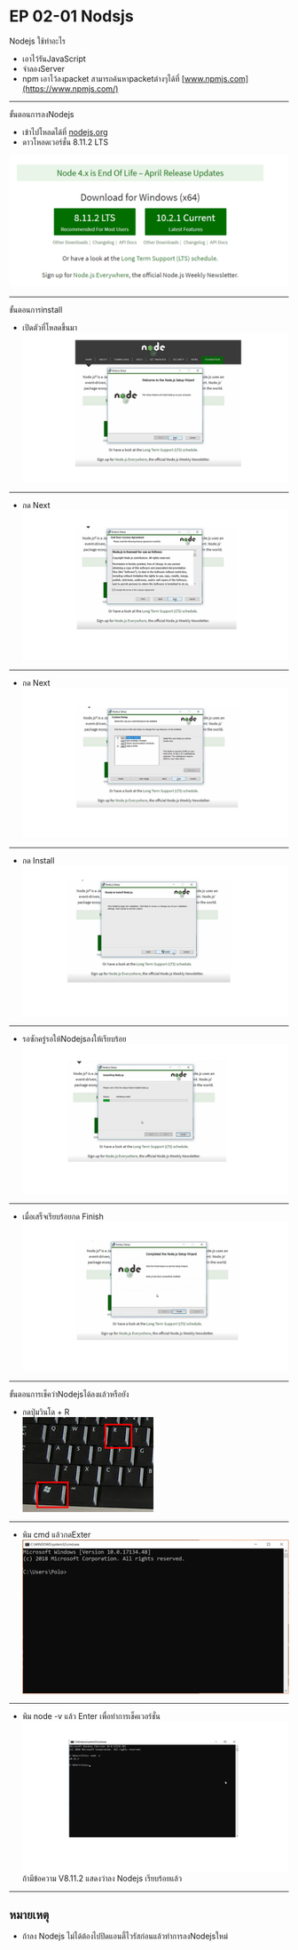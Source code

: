# EP 02-01  Nodsjs
Nodejs ใช้ทำอะไร
* เอาไว้รันJavaScript
*  จำลองServer 
* npm เอาไว้ลงpacket สามารถค้นหาpacketต่างๆได้ที่ [www.npmjs.com](https://www.npmjs.com/)
* * *
ขั้นตอนการลงNodejs
- เข้าไปโหลดได้ที่ [nodejs.org](https://nodejs.org/en/)
- ดาวโหลดเวอร์ชั่น 8.11.2 LTS

![alt text](images/EP02-01nodejs/1.png)  

* * *
ขั้นตอนการinstall
* เปิดตัวที่โหลดขึ้นมา
![alt text](images/EP02-01nodejs/2.png) 
* * * 

* กด Next
![alt text](images/EP02-01nodejs/3.png)  
* * *

* กด Next
![alt text](images/EP02-01nodejs/4.png)  
* * *

* กด Install
![alt text](images/EP02-01nodejs/5.png)
* * *  

* รอซักครู่รอให้Nodejsลงให้เรียบร้อย
![alt text](images/EP02-01nodejs/6.png)  
* * *

* เมื่อเสร็จเรียบร้อยกด Finish 
![alt text](images/EP02-01nodejs/7.png)  
* * *

ขั้นตอนการเช็คว่าNodejsได้ลงแล้วหรือยัง
* กดปุ่มวินโด + R      
![alt text](images/EP02-01nodejs/12.jpg)
* * *

* พิม cmd แล้วกดExter
![alt text](images/EP02-01nodejs/13.png)
* * *

* พิม node -v แล้ว Enter เพื่อทำการเช็คเวอร์ชั่น
![alt text](images/EP02-01nodejs/9.png)
ถ้ามีข้อความ V8.11.2 แสดงว่าลง Nodejs เรียบร้อยแล้ว 
* * *
## หมายเหตุ
* ถ้าลง Nodejs ไม่ได้ต้องไปปิดแอนตี้ไวรัสก่อนแล้วทำการลงNodejsใหม่